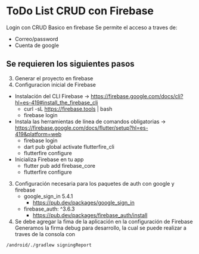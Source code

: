 # ToDo List CRUD con Firebase

Login con CRUD Basico en firebase 
Se permite el acceso a traves de:
- Correo/password
- Cuenta de google


## Se requieren los siguientes pasos
3. Generar el proyecto en firebase 
2. Configuracion inicial de Firebase
 * Instalación del CLI Firebase -> https://firebase.google.com/docs/cli?hl=es-419#install_the_firebase_cli
    * curl -sL https://firebase.tools | bash
    * firebase login
 * Instala las herramientas de línea de comandos obligatorias -> https://firebase.google.com/docs/flutter/setup?hl=es-419&platform=web
    * firebase login
    * dart pub global activate flutterfire_cli
    * flutterfire configure
 * Inicializa Firebase en tu app
    * flutter pub add firebase_core
    * flutterfire configure
3. Configuración necesaria para los paquetes de auth con google y firebase
    * google_sign_in 5.4.1
        * https://pub.dev/packages/google_sign_in
    * firebase_auth: ^3.6.3
        * https://pub.dev/packages/firebase_auth/install
4. Se debe agregar la fima de la aplicación en la configuración de Firebase
Generamos la firma debug para desarrollo, la cual se puede realizar a traves de la consola con
```
/android/./gradlew signingReport 
```
